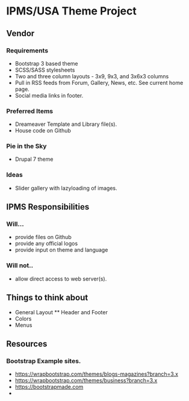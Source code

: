 # IPMS/USA Theme Project

## Vendor
### Requirements
* Bootstrap 3 based theme
* SCSS/SASS stylesheets
* Two and three column layouts - 3x9, 9x3, and 3x6x3 columns
* Pull in RSS feeds from Forum, Gallery, News, etc.  See current home page.
* Social media links in footer.

### Preferred Items
* Dreameaver Template and Library file(s).
* House code on Github

### Pie in the Sky
* Drupal 7 theme

### Ideas
* Slider gallery with lazyloading of images.

## IPMS Responsibilities
### Will...
* provide files on Github
* provide any official logos
* provide input on theme and language

### Will not..
* allow direct access to web server(s).

## Things to think about
* General Layout
** Header and Footer
* Colors
* Menus
## Resources
### Bootstrap Example sites.
* https://wrapbootstrap.com/themes/blogs-magazines?branch=3.x
* https://wrapbootstrap.com/themes/business?branch=3.x
* https://bootstrapmade.com
* 
